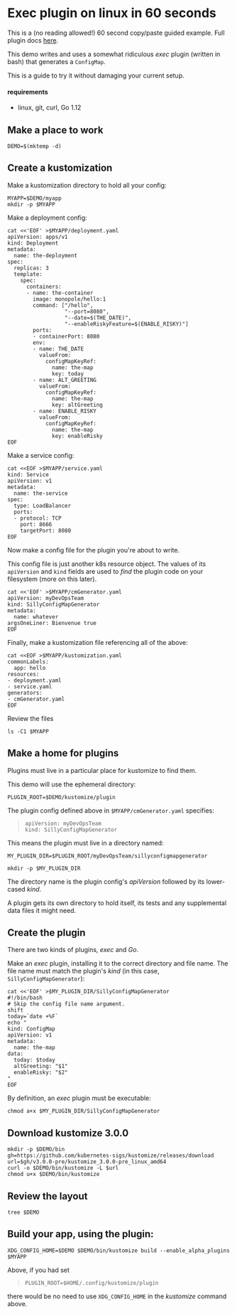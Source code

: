 # Exec plugin on linux in 60 seconds

This is a (no reading allowed!) 60 second copy/paste guided
example.  Full plugin docs [here](README.md).

This demo writes and uses a somewhat ridiculous
_exec_ plugin (written in bash) that generates a
`ConfigMap`.

This is a guide to try it without damaging your
current setup.

#### requirements

 * linux, git, curl, Go 1.12


## Make a place to work

```
DEMO=$(mktemp -d)
```

## Create a kustomization

Make a kustomization directory to
hold all your config:

```
MYAPP=$DEMO/myapp
mkdir -p $MYAPP
```

Make a deployment config:

```
cat <<'EOF' >$MYAPP/deployment.yaml
apiVersion: apps/v1
kind: Deployment
metadata:
  name: the-deployment
spec:
  replicas: 3
  template:
    spec:
      containers:
      - name: the-container
        image: monopole/hello:1
        command: ["/hello",
                  "--port=8080",
                  "--date=$(THE_DATE)",
                  "--enableRiskyFeature=$(ENABLE_RISKY)"]
        ports:
        - containerPort: 8080
        env:
        - name: THE_DATE
          valueFrom:
            configMapKeyRef:
              name: the-map
              key: today
        - name: ALT_GREETING
          valueFrom:
            configMapKeyRef:
              name: the-map
              key: altGreeting
        - name: ENABLE_RISKY
          valueFrom:
            configMapKeyRef:
              name: the-map
              key: enableRisky
EOF
```

Make a service config:

```
cat <<EOF >$MYAPP/service.yaml
kind: Service
apiVersion: v1
metadata:
  name: the-service
spec:
  type: LoadBalancer
  ports:
  - protocol: TCP
    port: 8666
    targetPort: 8080
EOF
```

Now make a config file for the plugin
you're about to write.

This config file is just another k8s resource
object.  The values of its `apiVersion` and `kind`
fields are used to _find_ the plugin code on your
filesystem (more on this later).

```
cat <<'EOF' >$MYAPP/cmGenerator.yaml
apiVersion: myDevOpsTeam
kind: SillyConfigMapGenerator
metadata:
  name: whatever
argsOneLiner: Bienvenue true
EOF
```

Finally, make a kustomization file
referencing all of the above:

```
cat <<EOF >$MYAPP/kustomization.yaml
commonLabels:
  app: hello
resources:
- deployment.yaml
- service.yaml
generators:
- cmGenerator.yaml
EOF
```

Review the files
```
ls -C1 $MYAPP
```


## Make a home for plugins

Plugins must live in a particular place for
kustomize to find them.

This demo will use the ephemeral directory:

```
PLUGIN_ROOT=$DEMO/kustomize/plugin
```

The plugin config defined above in
`$MYAPP/cmGenerator.yaml` specifies:

> ```
> apiVersion: myDevOpsTeam
> kind: SillyConfigMapGenerator
> ```

This means the plugin must live in a directory
named:

```
MY_PLUGIN_DIR=$PLUGIN_ROOT/myDevOpsTeam/sillyconfigmapgenerator

mkdir -p $MY_PLUGIN_DIR
```

The directory name is the plugin config's
_apiVersion_ followed by its lower-cased _kind_.

A plugin gets its own directory to hold itself,
its tests and any supplemental data files it
might need.

## Create the plugin

There are two kinds of plugins, _exec_ and _Go_.

Make an _exec_ plugin, installing it to the
correct directory and file name.  The file name
must match the plugin's _kind_ (in this case,
`SillyConfigMapGenerator`):

```
cat <<'EOF' >$MY_PLUGIN_DIR/SillyConfigMapGenerator
#!/bin/bash
# Skip the config file name argument.
shift
today=`date +%F`
echo "
kind: ConfigMap
apiVersion: v1
metadata:
  name: the-map
data:
  today: $today
  altGreeting: "$1"
  enableRisky: "$2"
"
EOF
```

By definition, an _exec_ plugin must be executable:

```
chmod a+x $MY_PLUGIN_DIR/SillyConfigMapGenerator
```

## Download kustomize 3.0.0

```
mkdir -p $DEMO/bin
gh=https://github.com/kubernetes-sigs/kustomize/releases/download
url=$gh/v3.0.0-pre/kustomize_3.0.0-pre_linux_amd64
curl -o $DEMO/bin/kustomize -L $url
chmod u+x $DEMO/bin/kustomize
```

## Review the layout

```
tree $DEMO
```

## Build your app, using the plugin:

```
XDG_CONFIG_HOME=$DEMO $DEMO/bin/kustomize build --enable_alpha_plugins $MYAPP
```

Above, if you had set

> ```
> PLUGIN_ROOT=$HOME/.config/kustomize/plugin
> ```

there would be no need to use `XDG_CONFIG_HOME` in the
_kustomize_ command above.

